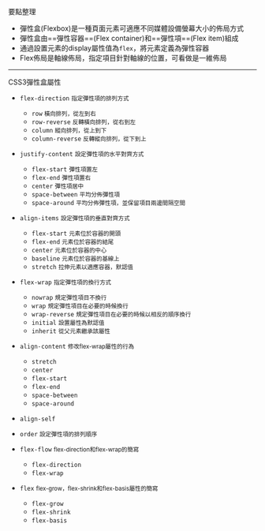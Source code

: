 要點整理
- 彈性盒(Flexbox)是一種頁面元素可適應不同媒體設備螢幕大小的佈局方式
- 彈性盒由==彈性容器==(Flex container)和==彈性項==(Flex item)組成
- 通過設置元素的display屬性值為`flex`，將元素定義為彈性容器
- Flex佈局是軸線佈局，指定項目針對軸線的位置，可看做是一維佈局

---

CSS3彈性盒屬性
- `flex-direction` <small>指定彈性項的排列方式</small>
	
	- `row` <small>橫向排列，從左到右</small>
	- `row-reverse` <small>反轉橫向排列，從右到左</small>
	- `column` <small>縱向排列，從上到下</small>
	- `column-reverse` <small>反轉縱向排列，從下到上</small>

- `justify-content` <small>設定彈性項的水平對齊方式</small>
	
	- `flex-start` <small>彈性項置左</small>
	- `flex-end` <small>彈性項置右</small>
	- `center` <small>彈性項居中</small>
	- `space-between` <small>平均分佈彈性項</small>
	- `space-around` <small>平均分佈彈性項，並保留項目兩邊間隔空間</small>

- `align-items` <small>設定彈性項的垂直對齊方式</small>
	
	- `flex-start` <small>元素位於容器的開頭</small>
	- `flex-end` <small>元素位於容器的結尾</small>
	- `center` <small>元素位於容器的中心</small>
	- `baseline` <small>元素位於容器的基線上</small>
	- `stretch` <small>拉伸元素以適應容器，默認值</small>

- `flex-wrap` <small>指定彈性項的換行方式</small>
	
	- `nowrap` <small>規定彈性項目不換行</small>
	- `wrap` <small>規定彈性項目在必要的時候換行</small>
	- `wrap-reverse` <small>規定彈性項目在必要的時候以相反的順序換行</small>
	- `initial` <small>設置屬性為默認值</small>
	- `inherit` <small>從父元素繼承該屬性</small>

- `align-content` <small>修改flex-wrap屬性的行為</small>
	
	- `stretch`
	- `center`
	- `flex-start`
	- `flex-end`
	- `space-between`
	- `space-around`

- `align-self`
- `order` <small>設定彈性項的排列順序</small>
- `flex-flow` <small>flex-direction和flex-wrap的簡寫</small>
	
	- `flex-direction`
	- `flex-wrap`

- `flex` <small>flex-grow，flex-shrink和flex-basis屬性的簡寫</small>
	
	- `flex-grow`
	- `flex-shrink`
	- `flex-basis`